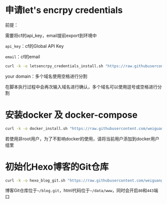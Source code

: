 # 申请let's encrpy credentials

前提：

需要将cf的api_key，email提前export到环境中

`api_key`：cf的Global API Key

`email`：cf的email

~~~bash
curl -k -o letsencrpy_credentials_install.sh "https://raw.githubusercontent.com/weiguangchao/Linux_script/master/letsencrpy_credentials_install.sh" && chmod +x letsencrpy_credentials_install.sh && ./letsencrpy_credentials_install.sh your domain
~~~

your domain：多个域名使用空格进行分割

在脚本执行过程中会再次输入域名进行确认，多个域名可以使用逗号或空格进行分割

# 安装docker 及 docker-compose

~~~bash
curl -k -o docker_install.sh "https://raw.githubusercontent.com/weiguangchao/Linux_script/master/docker_install.sh" && chmod +x docker_install.sh  && ./docker_install.sh 
~~~

若使用非root用户，为了不影响docker的使用，请将当前用户添加到docker用户组里

# 初始化Hexo博客的Git仓库

~~~bash
curl -k -o hexo_blog_git.sh "https://raw.githubusercontent.com/weiguangchao/Linux_script/master/hexo_blog_git.sh" && chmod +x hexo_blog_git.sh && ./hexo_blog_git.sh
~~~

博客Git仓库位于`~/blog.git`，html代码位于`~/data/www`，同时会开启`80`和`443`端口
